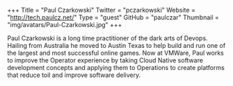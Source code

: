 +++
Title = "Paul Czarkowski"
Twitter = "pczarkowski"
Website = "http://tech.paulcz.net/"
Type = "guest"
GitHub = "paulczar"
Thumbnail = "img/avatars/Paul-Czarkowski.jpg"
+++

Paul Czarkowski is a long time practitioner of the dark arts of Devops. Hailing from Australia he moved to Austin Texas to help build and run one of the largest and most successful online games. Now at VMWare, Paul works to improve the Operator experience by taking Cloud Native software development concepts and applying them to Operations to create platforms that reduce toil and improve software delivery.
